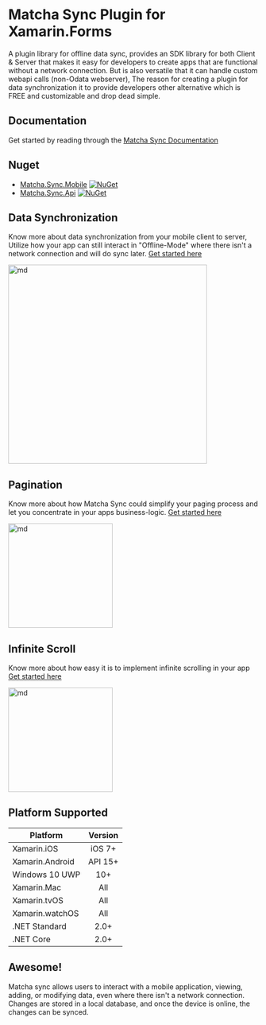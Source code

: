 # Matcha Sync Plugin for Xamarin.Forms
A plugin library for offline data sync, provides an SDK library for both Client & Server that makes it easy for developers to create apps that are functional without a network connection. But is also versatile that it can handle custom webapi calls (non-Odata webserver), The reason for creating a plugin for data synchronization it to provide developers other alternative which is FREE and customizable and drop dead simple. 

## Documentation

Get started by reading through the [Matcha Sync Documentation](https://winstongubantes.github.io/matchasync/) 

## Nuget

* [Matcha.Sync.Mobile](http://www.nuget.org/packages/Matcha.Sync.Mobile) [![NuGet](https://img.shields.io/nuget/v/Matcha.Sync.Mobile.svg?label=NuGet)](https://www.nuget.org/packages/Matcha.Sync.Mobile/)
* [Matcha.Sync.Api](http://www.nuget.org/packages/Matcha.Sync.Api) [![NuGet](https://img.shields.io/nuget/v/Matcha.Sync.Api.svg?label=NuGet)](https://www.nuget.org/packages/Matcha.Sync.Api/)

## Data Synchronization
Know more about data synchronization from your mobile client to server, Utilize how your app can still interact in "Offline-Mode" where there isn't a network connection and will do sync later. [Get started here](https://winstongubantes.github.io/matchasync/)

<img src="https://github.com/winstongubantes/matcha.sync/blob/master/Images/valid.gif" width="400" title="md">

## Pagination
Know more about how Matcha Sync could simplify your paging process and let you concentrate in your apps business-logic. [Get started here](https://winstongubantes.github.io/matchasync/Pagination.html)

<img src="https://github.com/winstongubantes/matcha.sync/blob/master/Images/pagination.gif" width="210" title="md">

## Infinite Scroll
Know more about how easy it is to implement infinite scrolling in your app [Get started here](https://winstongubantes.github.io/matchasync/InfiniteScroll.html)

<img src="https://github.com/winstongubantes/matcha.sync/blob/master/Images/infinite.gif" width="210" title="md">

## Platform Supported

|Platform|Version|
| ------------------- | :-----------: |
|Xamarin.iOS|iOS 7+|
|Xamarin.Android|API 15+|
|Windows 10 UWP|10+|
|Xamarin.Mac|All|
|Xamarin.tvOS|All|
|Xamarin.watchOS|All|
|.NET Standard|2.0+|
|.NET Core|2.0+|

## Awesome!
 
Matcha sync allows users to interact with a mobile application, viewing, adding, or modifying data, even where there isn't a network connection. Changes are stored in a local database, and once the device is online, the changes can be synced.
